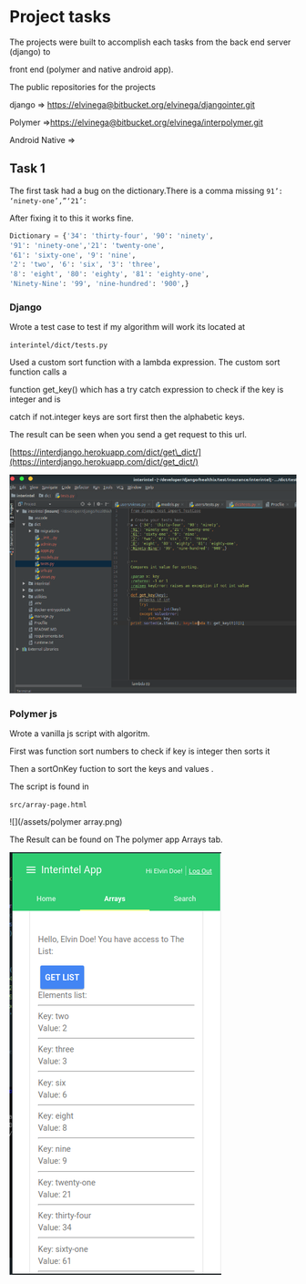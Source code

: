 # Project tasks

The projects were built to accomplish each tasks from the back end server \(django\) to

front end \(polymer and native android app\).

The public repositories for the projects

django  =&gt; [https://elvinega@bitbucket.org/elvinega/djangointer.git](https://elvinega@bitbucket.org/elvinega/djangointer.git )

Polymer =&gt;[https://elvinega@bitbucket.org/elvinega/interpolymer.git](https://elvinega@bitbucket.org/elvinega/interpolymer.git)

Android Native =&gt;

## Task 1

The first task had a bug on the dictionary.There is a comma missing `91’: ‘ninety-one’,”‘21’:`

After fixing it to this it works fine.

```py
Dictionary = {'34': 'thirty-four', '90': 'ninety',
'91': 'ninety-one','21': 'twenty-one',
'61': 'sixty-one', '9': 'nine',
'2': 'two', '6': 'six', '3': 'three',
'8': 'eight', '80': 'eighty', '81': 'eighty-one',
'Ninety-Nine': '99', 'nine-hundred': '900',}
```

### Django

Wrote a test case to test if my algorithm will work its located at

`interintel/dict/tests.py`

Used a custom sort function with a lambda expression. The custom sort function calls a

function get\_key\(\) which has a try catch expression to check if the key is integer and is

catch if not.integer keys are sort first then the alphabetic keys.

The result can be seen when you send a get request to this url.

[https://interdjango.herokuapp.com/dict/get\_dict/](https://interdjango.herokuapp.com/dict/get_dict/)

![](/assets/djangotest.png)

### Polymer js

Wrote a vanilla js script with algoritm.

First was function sort numbers to check if key is integer then sorts it

Then a sortOnKey fuction to sort the keys and values .

The script is found in

`src/array-page.html`

![](/assets/polymer array.png)

The Result can be found on The polymer app Arrays tab.

![](/assets/arraylist.png)

